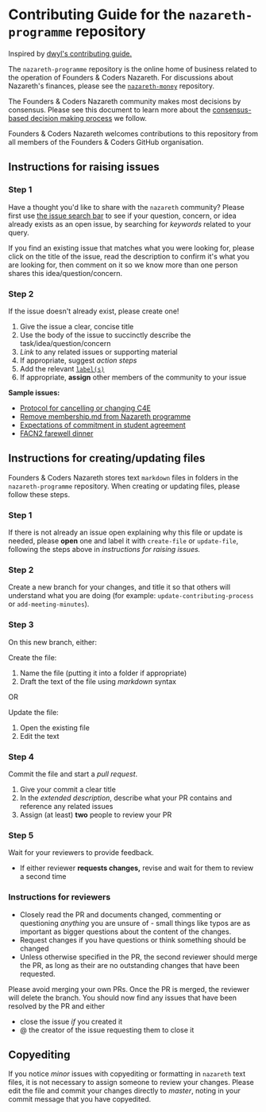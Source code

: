 # Contributing Guide for the `nazareth-programme` repository

Inspired by [dwyl's contributing guide.](https://github.com/dwyl/contributing)

The `nazareth-programme` repository is the online home of  business related to the operation of Founders & Coders Nazareth. For discussions about Nazareth's finances, please see the [`nazareth-money`](https://github.com/foundersandcoders/nazareth-money) repository.

The Founders & Coders Nazareth community makes most decisions by consensus. Please see this document to learn more about the [consensus-based decision making process](https://github.com/foundersandcoders/international/blob/master/consensus-decisions.md) we follow.

Founders & Coders Nazareth welcomes contributions to this repository from all members of the Founders & Coders GitHub organisation. 

## Instructions for raising issues

### Step 1

Have a thought you'd like to share with the `nazareth` community? Please first use [the issue search bar](https://github.com/foundersandcoders/nazareth-programme/issues) to see if your question, concern, or idea already exists as an open issue, by searching for _keywords_ related to your query.

If you find an existing issue that matches what you were looking for, please click on the title of the issue, read the description to confirm it's what you are looking for, then comment on it so we know more than one person shares this idea/question/concern.

### Step 2

If the issue doesn't already exist, please create one!

1. Give the issue a clear, concise title 
2. Use the body of the issue to succinctly describe the task/idea/question/concern
3. _Link_ to any related issues or supporting material
4. If appropriate, suggest _action steps_
5. Add the relevant [`label(s)`](https://github.com/foundersandcoders/nazareth-programme/labels) 
5. If appropriate, **assign** other members of the community to your issue  

**Sample issues:**
- [Protocol for cancelling or changing C4E](https://github.com/foundersandcoders/nazareth-programme/issues/229)
- [Remove membership.md from Nazareth programme](https://github.com/foundersandcoders/nazareth-programme/issues/152)
- [Expectations of commitment in student agreement](https://github.com/foundersandcoders/nazareth-programme/issues/165)
- [FACN2 farewell dinner](https://github.com/foundersandcoders/nazareth-programme/issues/290)

## Instructions for creating/updating files

Founders & Coders Nazareth stores text `markdown` files in folders in the `nazareth-programme` repository. When creating or updating  files, please follow these steps.

### Step 1

If there is not already an issue open explaining why this file or update is needed, please **open** one and label it with `create-file` or `update-file`, following the steps above in _instructions for raising issues._

### Step 2

Create a new branch for your changes, and title it so that others will understand what you are doing (for example: `update-contributing-process` or `add-meeting-minutes`).

### Step 3

On this new branch, either:

Create the file:
1. Name the file (putting it into a folder if appropriate) 
2. Draft the text of the file using _markdown_ syntax

OR 

Update the file:
1. Open the existing file
2. Edit the text 

### Step 4

Commit the file and start a _pull request_.

1. Give your commit a clear title
2. In the _extended description_, describe what your PR contains and reference any related issues 
3. Assign (at least) **two** people to review your PR

### Step 5

Wait for your reviewers to provide feedback. 

- If either reviewer **requests changes,** revise and wait for them to review a second time

### Instructions for reviewers

- Closely read the PR and documents changed, commenting or questioning _anything_ you are unsure of - small things like typos are as important as bigger questions about the content of the changes.
- Request changes if you have questions or think something should be changed
- Unless otherwise specified in the PR, the second reviewer should merge the PR, as long as their are no outstanding changes that have been requested.

Please avoid merging your own PRs. Once the PR is merged, the reviewer will delete the branch. You should now find any issues that have been resolved by the PR and either
  - close the issue _if_ you created it
  - @ the creator of the issue requesting them to close it

## Copyediting

If you notice _minor_ issues with copyediting or formatting in `nazareth` text files, it is not necessary to assign someone to review your changes. Please edit the file and commit your changes directly to _master_, noting in your commit message that you have copyedited.


